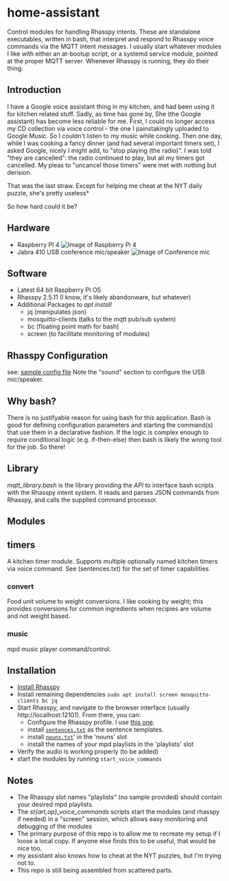 # home-assistant
Control modules for handling Rhasspy intents.  These are standalone
executables, written in bash, that interpret and respond to Rhasspy voice commands via
the MQTT intent messages.  I usually start whatever modules I like with
either an at-bootup script, or a systemd service module, pointed at the
proper MQTT server.  Whenever Rhasspy is running, they do their thing.

## Introduction
I have a Google voice assistant thing in my kitchen, and had been using
it for kitchen related stuff.  Sadly, as time
has gone by, She (the Google assistant) has become less reliable for me.
First, I could no longer access my CD collection via voice control -
the one I painstakingly uploaded to Google Music.  So I couldn't listen
to my music while cooking.  Then one day, while I was cooking a
fancy dinner (and had several important timers set), I asked Google,
nicely I might add, to "stop playing (the radio)".  I was told "they are
cancelled": the radio continued to play, but all my timers got cancelled.
My pleas to "uncancel those timers" were met with nothing but derision.

That was the last straw.  Except for helping me cheat at the NYT daily puzzle, she's pretty useless*

So how hard could it be?


## Hardware
  - Raspberry PI 4
  ![Image of Raspberry Pi 4](https://assets.raspberrypi.com/static/raspberry-pi-4-labelled-f5e5dcdf6a34223235f83261fa42d1e8.png)
  - Jabra 410 USB conference mic/speaker
  ![Image of Conference mic](https://assets2.jabra.com/6/1/7/e/617e12faf4365e88def7c2564c28b2070e4bc3f1_Speak410_p1_new.png?w=200&h=200)

## Software
  - Latest 64 bit Raspberry PI OS
  - Rhasspy 2.5.11 (I know, it's likely abandonware, but whatever)
  - Additional Packages to *apt install*
    - jq (manipulates json)
    - mosquitto-clients (talks to the mqtt pub/sub system)
    - bc (floating point math for bash)
    - screen (to facilitate monitoring of modules)

## Rhasspy Configuration
   see: [sample config file](rhasspy-profile.json)
   Note the "sound" section to configure the USB mic/speaker.

## Why bash?
There is no justifyable reason for using bash for this application.  Bash is
good for defining configuration parameters and starting the command(s) that use
them in a declarative fashion.  If the logic is complex enough to require
conditional logic (e.g. if-then-else) then bash is likely the wrong tool for the job.
So there!

## Library
*mqtt_library.bash* is the library providing the *API* to interface bash scripts with
the Rhasspy intent system.  It reads and parses JSON commands from Rhasspy, and calls
the supplied command processor.

## Modules
## timers
A kitchen timer module.  Supports multiple optionally named kitchen timers via voice command.
See (sentences.txt) for the set of timer capabilities.

### convert
Food unit volume to weight conversions.  I like cooking by weight; this provides conversions for common ingredients when recipies are volume and not weight based.

### music
mpd music player command/control.

## Installation
- [Install Rhasspy](https://rhasspy.readthedocs.io/en/latest/installation/#debian)
- Install remaining dependencies
     `sudo apt install screen mosquitto-clients bc jq`
- Start Rhasspy, and navigate to the browser interface (usually http://localhost:12101).  From there,
  you can:
  - Configure the Rhasspy profile. I use [this one](rhasspy-profile.json).
  - install [`sentences.txt`](sentences.txt) as the sentence templates.
  - install [`nouns.txt`](nouns.txt)' in the 'nouns' slot
  - install the names of your mpd playlists in the 'playlists' slot
- Verify the audio is working properly (to be added)
- start the modules by running `start_voice_commands`

## Notes
- The Rhasspy slot names "playlists" (no sample provided) should contain your desired mpd playlists.
- The *st{art,op}_voice_commands* scripts start the modules (and rhasspy if needed) in a "screen" session,
which allows easy monitoring and debugging of the modules
- The primary purpose of this repo is to allow me to recreate my setup
if I loose a local copy.  If anyone else finds this to be useful, that
would be nice too.
- my assistant also knows how to cheat at the NYT puzzles, but I'm trying not to.
- This repo is still being assembled from scattered parts.
